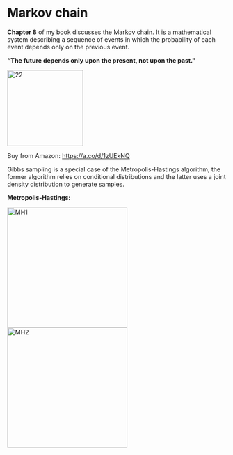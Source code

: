 
# Markov chain

**Chapter 8** of my book discusses the Markov chain. It is a mathematical system describing a sequence of events in which the probability of each event depends only on the previous event.

 **“The future depends only upon the present, not upon the past."**

<img width="174" alt="22" src="https://github.com/user-attachments/assets/ac96a335-b68f-411e-bb73-85ba84ed70aa">

Buy from Amazon: https://a.co/d/1zUEkNQ

Gibbs sampling is a special case of the Metropolis-Hastings algorithm, the former algorithm relies on conditional distributions and the latter uses a joint density distribution to generate samples.

**Metropolis-Hastings:**

<img width="276" alt="MH1" src="https://github.com/user-attachments/assets/744fcf54-3cd2-408f-9cb9-224b822f179a">

<img width="276" alt="MH2" src="https://github.com/user-attachments/assets/43b5d6c8-e89c-42b8-8314-115693133e5e">


